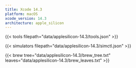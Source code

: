 ```yaml
---
title: Xcode 14.3
platform: macOS
xcode_version: 14.3
architecture: apple_silicon
---
```



{{< tools filepath="data/applesilicon-14.3/tools.json" >}}


{{< simulators filepath="data/applesilicon-14.3/simctl.json" >}}


{{< brew tree="data/applesilicon-14.3/brew_tree.txt" leaves="data/applesilicon-14.3/brew_leaves.txt" >}}
